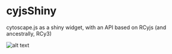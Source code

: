 # cyjsShiny
cytoscape.js as a shiny widget, with an API based on RCyjs (and ancestrally, RCy3)

![alt text](https://raw.githubusercontent.com/paul-shannon/cyjShiny/inst/unitTests/images/ygModelImage.png)
